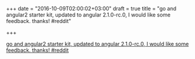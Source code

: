 +++
date = "2016-10-09T02:00:02+03:00"
draft = true
title = "go and angular2 starter kit, updated to angular 2.1.0-rc.0, I would like some feedback. thanks!  #reddit"

+++

<p><a href="https://t.co/zpngP6ZG48">go and angular2 starter kit, updated to angular 2.1.0-rc.0, I would like some feedback. thanks!  #reddit</a></p>
